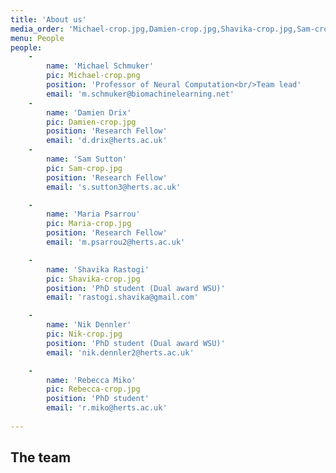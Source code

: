 ```yaml
---
title: 'About us'
media_order: 'Michael-crop.jpg,Damien-crop.jpg,Shavika-crop.jpg,Sam-crop.jpg,Rebecca-crop.jpg,Mohammad-crop.jpg'
menu: People
people:
    -
        name: 'Michael Schmuker'
        pic: Michael-crop.png
        position: 'Professor of Neural Computation<br/>Team lead'
        email: 'm.schmuker@biomachinelearning.net'
    -
        name: 'Damien Drix'
        pic: Damien-crop.jpg
        position: 'Research Fellow'
        email: 'd.drix@herts.ac.uk'
    -
        name: 'Sam Sutton'
        pic: Sam-crop.jpg
        position: 'Research Fellow'
        email: 's.sutton3@herts.ac.uk'

    -   
        name: 'Maria Psarrou'
        pic: Maria-crop.jpg
        position: 'Research Fellow'
        email: 'm.psarrou2@herts.ac.uk'

    -
        name: 'Shavika Rastogi'
        pic: Shavika-crop.jpg
        position: 'PhD student (Dual award WSU)'
        email: 'rastogi.shavika@gmail.com'

    -   
        name: 'Nik Dennler'
        pic: Nik-crop.jpg
        position: 'PhD student (Dual award WSU)'
        email: 'nik.dennler2@herts.ac.uk'

    -
        name: 'Rebecca Miko'
        pic: Rebecca-crop.jpg
        position: 'PhD student'
        email: 'r.miko@herts.ac.uk'
    
---
```


## The team

